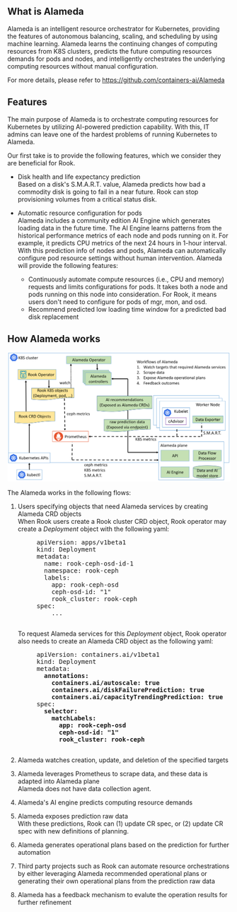 ## What is Alameda

Alameda is an intelligent resource orchestrator for Kubernetes, providing the features of autonomous balancing, scaling, and scheduling by using machine learning. Alameda learns the continuing changes of computing resources from K8S clusters, predicts the future computing resources demands for pods and nodes, and intelligently orchestrates the underlying computing resources without manual configuration.

For more details, please refer to https://github.com/containers-ai/Alameda

## Features

The main purpose of Alameda is to orchestrate computing resources for Kubernetes by utilizing AI-powered prediction capability. With this, IT admins can leave one of the hardest problems of running Kubernetes to Alameda. 

Our first take is to provide the following features, which we consider they are beneficial for Rook. 
- Disk health and life expectancy prediction  
    Based on a disk's S.M.A.R.T. value, Alameda predicts how bad a commodity disk is going to fail in a near future. Rook can stop provisioning volumes from a critical status disk.
    
- Automatic resource configuration for pods  
    Alameda includes a community edition AI Engine which generates loading data in the future time. The AI Engine learns patterns from the historical performance metrics of each node and pods running on it. For example, it predicts CPU metrics of the next 24 hours in 1-hour interval. With this prediction info of nodes and pods, Alameda can automatically configure pod resource settings without human intervention. Alameda will provide the following features:

    - Continuously automate compute resources (i.e., CPU and memory) requests and limits configurations for pods. It takes both a node and pods running on this node into consideration. For Rook, it means users don't need to configure for pods of mgr, mon, and osd.
    - Recommend predicted low loading time window for a predicted bad disk replacement

## How Alameda works

![work_flow](./Alameda_work_with_Rook.png)

The Alameda works in the following flows:

1. Users specifying objects that need Alameda services by creating Alameda CRD objects  
    When Rook users create a Rook cluster CRD object, Rook operator may create a _Deployment_ object with the following yaml:
    <pre>
        apiVersion: apps/v1beta1
        kind: Deployment
        metadata:
          name: rook-ceph-osd-id-1
          namespace: rook-ceph
          labels:
            app: rook-ceph-osd
            ceph-osd-id: "1"
            rook_cluster: rook-ceph
        spec:
            ...
    </pre>
    To request Alameda services for this _Deployment_ object, Rook operator also needs to create an Alameda CRD object as the following yaml:
    <pre>
        apiVersion: containers.ai/v1beta1
        kind: Deployment
        metadata:
          <b>annotations:
            containers.ai/autoscale: true
            containers.ai/diskFailurePrediction: true
            containers.ai/capacityTrendingPrediction: true</b>
        spec:
          <b>selector:
            matchLabels:
              app: rook-ceph-osd
              ceph-osd-id: "1"
              rook_cluster: rook-ceph</b>
    </pre>

2. Alameda watches creation, update, and deletion of the specified targets

3. Alameda leverages Prometheus to scrape data, and these data is adapted into Alameda plane  
Alameda does not have data collection agent.

4. Alameda's AI engine predicts computing resource demands  

5. Alameda exposes prediction raw data  
With these predictions, Rook can (1) update CR spec, or (2) update CR spec with new definitions of planning.

6. Alameda generates operational plans based on the prediction for further automation 

7. Third party projects such as Rook can automate resource orchestrations by either leveraging Alameda recommended operational plans or generating their own operational plans from the prediction raw data  

8. Alameda has a feedback mechanism to evalute the operation results for further refinement


